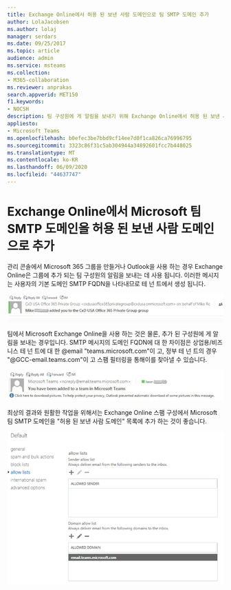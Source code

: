 ```yaml
---
title: Exchange Online에서 허용 된 보낸 사람 도메인으로 팀 SMTP 도메인 추가
author: LolaJacobsen
ms.author: lolaj
manager: serdars
ms.date: 09/25/2017
ms.topic: article
audience: admin
ms.service: msteams
ms.collection:
- M365-collaboration
ms.reviewer: anprakas
search.appverid: MET150
f1.keywords:
- NOCSH
description: 팀 구성원에 게 알림을 보내기 위해 Exchange Online에서 허용 된 보낸 사람 도메인으로 Microsoft 팀 SMTP 도메인을 추가 하는 방법을 알아봅니다.
appliesto:
- Microsoft Teams
ms.openlocfilehash: b0efec3be7bbd9cf14ee7d0f1ca826ca76996795
ms.sourcegitcommit: 3323c86f31c5ab304944a34892601fcc7b448025
ms.translationtype: MT
ms.contentlocale: ko-KR
ms.lasthandoff: 06/09/2020
ms.locfileid: "44637747"
---
```

<a name="add-the-microsoft-teams-smtp-domain-as-an-allowed-sender-domain-in-exchange-online"></a>Exchange Online에서 Microsoft 팀 SMTP 도메인을 허용 된 보낸 사람 도메인으로 추가 
=============================================================================

관리 콘솔에서 Microsoft 365 그룹을 만들거나 Outlook을 사용 하는 경우 Exchange Online은 그룹에 추가 되는 팀 구성원의 알림을 보내는 데 사용 됩니다. 이러한 메시지는 사용자의 기본 도메인 SMTP FQDN을 나타내므로 테 넌 트에서 생성 됩니다.

![그룹에 추가 된 사용자를 보여 주는 메시지 머리글의 스크린샷](media/Add_the_Microsoft_Teams_SMTP_domain_as_an_accepted_domain_in_Exchange_Online_image1.jpg)

팀에서 Microsoft Exchange Online을 사용 하는 것은 물론, 추가 된 구성원에 게 알림을 보내는 경우입니다. SMTP 메시지의 도메인 FQDN에 대 한 차이점은 상업용/비즈니스 테 넌 트에 대 한 @email "teams.microsoft.com"이 고, 정부 테 넌 트의 경우 "@GCC-email.teams.com"이 고 스팸 필터링을 통해이를 찾아낼 수 있습니다.

![그룹에 추가 된 사용자를 보여 주는 메시지 머리글의 스크린샷](media/Add_the_Microsoft_Teams_SMTP_domain_as_an_accepted_domain_in_Exchange_Online_image2.jpg)

최상의 결과와 원활한 작업을 위해서는 Exchange Online 스팸 구성에서 Microsoft 팀 SMTP 도메인을 "허용 된 보낸 사람 도메인" 목록에 추가 하는 것이 좋습니다.

![스팸 구성 설정의 허용 목록 섹션 스크린샷](media/Add_the_Microsoft_Teams_SMTP_domain_as_an_accepted_domain_in_Exchange_Online_image3.png)
